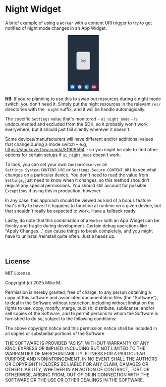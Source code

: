 # Night Widget

A brief example of using a `Worker` with a content URI trigger to try to get
notified of night mode changes in an App Widget.

<p align="center">
<img src="images/demo.gif" alt="Demonstration video." width="20%" />
</p>

**NB**: If you're planning to use this to swap out resources during a night mode
switch, you don't need it. Simply put the night resources in the relevant `res/`
directories with the `-night` suffix, and it will be handle automagically.

The specific `Settings` value that's monitored – `ui_night_mode` – is
undocumented and excluded from the SDK, so it probably won't work everywhere,
but it should just fail silently wherever it doesn't.

Some devices/manufacturers will have different and/or additional values that
change during a mode switch – e.g, https://stackoverflow.com/a/51909594 – so you
might be able to find other options for certain setups if `ui_night_mode`
doesn't work.

To look, you can set your own `ContentObserver` on `Settings.System.CONTENT_URI`
or `Settings.Secure.CONTENT_URI` to see what changes on a particular device. You
don't need to read the value from `Settings`, just need to know when it changes,
so this method shouldn't require any special permissions. You should still
account for possible `Exception`s if using this in production, however.

In any case, this approach should be viewed as kind of a bonus feature that's
nifty to have if it happens to function at runtime on a given device, but that
shouldn't really be expected to work. Have a fallback ready.

Lastly, do note that this combination of a `Worker` with an App Widget can be
finicky and fragile during development. Certain debug operations like "Apply
Changes…" can cause things to break completely, and you might have to
uninstall/reinstall quite often. Just a heads up.

<br />


## License

MIT License

Copyright (c) 2025 Mike M.

Permission is hereby granted, free of charge, to any person obtaining a copy
of this software and associated documentation files (the "Software"), to deal
in the Software without restriction, including without limitation the rights
to use, copy, modify, merge, publish, distribute, sublicense, and/or sell
copies of the Software, and to permit persons to whom the Software is
furnished to do so, subject to the following conditions:

The above copyright notice and this permission notice shall be included in all
copies or substantial portions of the Software.

THE SOFTWARE IS PROVIDED "AS IS", WITHOUT WARRANTY OF ANY KIND, EXPRESS OR
IMPLIED, INCLUDING BUT NOT LIMITED TO THE WARRANTIES OF MERCHANTABILITY,
FITNESS FOR A PARTICULAR PURPOSE AND NONINFRINGEMENT. IN NO EVENT SHALL THE
AUTHORS OR COPYRIGHT HOLDERS BE LIABLE FOR ANY CLAIM, DAMAGES OR OTHER
LIABILITY, WHETHER IN AN ACTION OF CONTRACT, TORT OR OTHERWISE, ARISING FROM,
OUT OF OR IN CONNECTION WITH THE SOFTWARE OR THE USE OR OTHER DEALINGS IN THE
SOFTWARE.